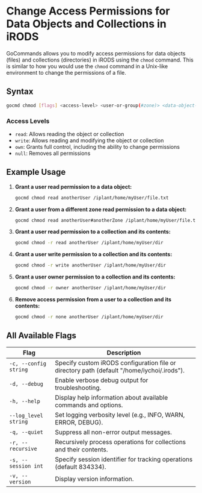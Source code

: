 # Change Access Permissions for Data Objects and Collections in iRODS

GoCommands allows you to modify access permissions for data objects (files) and collections (directories) in iRODS using the `chmod` command. This is similar to how you would use the `chmod` command in a Unix-like environment to change the permissions of a file.


## Syntax
```sh
gocmd chmod [flags] <access-level> <user-or-group(#zone)> <data-object-or-collection>
```

### Access Levels
- `read`: Allows reading the object or collection
- `write`: Allows reading and modifying the object or collection
- `own`: Grants full control, including the ability to change permissions
- `null`: Removes all permissions

## Example Usage

1. **Grant a user read permission to a data object:**
    ```sh
    gocmd chmod read anotherUser /iplant/home/myUser/file.txt
    ```

2. **Grant a user from a different zone read permission to a data object:**
    ```sh
    gocmd chmod read anotherUser#anotherZone /iplant/home/myUser/file.txt
    ```

3. **Grant a user read permission to a collection and its contents:**
    ```sh
    gocmd chmod -r read anotherUser /iplant/home/myUser/dir
    ```

4. **Grant a user write permission to a collection and its contents:**
    ```sh
    gocmd chmod -r write anotherUser /iplant/home/myUser/dir
    ```

5. **Grant a user owner permission to a collection and its contents:**
   ```sh
   gocmd chmod -r owner anotherUser /iplant/home/myUser/dir
   ```

6. **Remove access permission from a user to a collection and its contents:**
   ```sh
   gocmd chmod -r none anotherUser /iplant/home/myUser/dir
   ```

## All Available Flags

| Flag                                | Description                                                                 |
|-------------------------------------|-----------------------------------------------------------------------------|
| `-c, --config string`               | Specify custom iRODS configuration file or directory path (default "/home/iychoi/.irods"). |
| `-d, --debug`                        | Enable verbose debug output for troubleshooting.                           |
| `-h, --help`                         | Display help information about available commands and options.             |
| `--log_level string`                 | Set logging verbosity level (e.g., INFO, WARN, ERROR, DEBUG).              |
| `-q, --quiet`                        | Suppress all non-error output messages.                                    |
| `-r, --recursive`                    | Recursively process operations for collections and their contents.         |
| `-s, --session int`                  | Specify session identifier for tracking operations (default 834334).       |
| `-v, --version`                      | Display version information.                                               |
